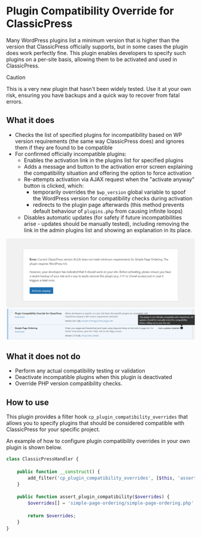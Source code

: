 # Plugin Compatibility Override for ClassicPress

Many WordPress plugins list a minimum version that is higher than the version that ClassicPress officially supports, but in some cases the plugin does work perfectly fine. This plugin enables developers to specify such plugins on a per-site basis, allowing them to be activated and used in ClassicPress.

> [!CAUTION]
> This is a very new plugin that hasn't been widely tested. Use it at your own risk, ensuring you have backups and a quick way to recover from fatal errors.

## What it does
- Checks the list of specified plugins for incompatibility based on WP version requirements (the same way ClassicPress does) and ignores them if they are found to be compatible
- For confirmed officially incompatible plugins:
	- Enables the activation link in the plugins list for specified plugins
	- Adds a message and button to the activation error screen explaining the compatibility situation and offering the option to force activation
	- Re-attempts activation via AJAX request when the "activate anyway" button is clicked, which:
		- temporarily overrides the `$wp_version` global variable to spoof the WordPress version for compatibility checks during activation
		- redirects to the plugin page afterwards (this method prevents default behaviour of `plugins.php` from causing infinite loops)
	- Disables automatic updates (for safety if future incompatibilities arise - updates should be manually tested), including removing the link in the admin plugins list and showing an explanation in its place.

![Example of force activation option](docs/screenshot-force-activate-message.png)
![Example of auto-updates tooltip](docs/screenshot-auto-updates-tooltip.png)

## What it does not do
- Perform any actual compatibility testing or validation
- Deactivate incompatible plugins when this plugin is deactivated
- Override PHP version compatibility checks.

## How to use
This plugin provides a filter hook `cp_plugin_compatibility_overrides` that allows you to specify plugins that should be considered compatible with ClassicPress for your specific project.

An example of how to configure plugin compatibility overrides in your own plugin is shown below.

```php
class ClassicPressHandler {

	public function __construct() {
		add_filter('cp_plugin_compatibility_overrides', [$this, 'assert_plugin_compatibility']);
	}

	public function assert_plugin_compatibility($overrides) {
		$overrides[] = 'simple-page-ordering/simple-page-ordering.php';

		return $overrides;
	}
}
```


